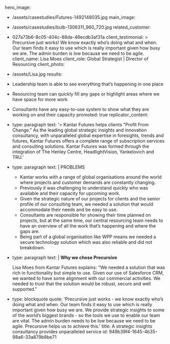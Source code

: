 hero_image:
  - /assets/casestudies/Futures-1492148035.jpg
main_image:
  - /assets/casestudies/bulb-1306311_960_720.jpg
related_customer:
  - 027a73b6-8c05-404c-88da-46ecdb3af31a
client_testimonial: >
  Precursive just works! We know exactly who’s doing what and when. Our team finds it easy to use
  which is really important given how busy we are. The admin burden is low because we need to be
  agile.
client_name: Lisa Moes
client_role: Global Strategist | Director of Resourcing
client_photo:
  - /assets/Lisa.jpg
results:
  - Leadership team is able to see everything that’s happening in one place
  - Resourcing team can quickly fill any gaps or highlight areas where we have space for more work
  - Consultants have any easy-to-use system to show what they are working on and their capacity
promoted: true
replicator_content:
  - 
    type: paragraph
    text: '> Kantar Futures helps clients "Profit From Change." As the leading global strategic insights and innovation consultancy, with unparalleled global expertise in foresights, trends and futures, Kantar Futures offers a complete range of subscription services and consulting solutions. Kantar Futures was formed through the integration of The Henley Centre, HeadlightVision, Yankelovich and TRU.'
  - 
    type: paragraph
    text: |
      PROBLEMS
      
      + Kantar works with a range of global organisations around the world where projects and customer demands are constantly changing.
      + Previously it was challenging to understand quickly who was available and their capacity for upcoming work.
      + Given the strategic nature of our projects for clients and the senior profile of our consulting team, we needed a solution that would accommodate their needs and be easy to use.
      + Consultants are responsible for showing their time planned on projects, but at the same time, our central resourcing team needs to have an overview of all the work that’s happening and where the gaps are.
      + Being part of a global organisation like WPP means we needed a secure technology solution which was also reliable and did not breakdown.
  - 
    type: paragraph
    text: |
      **Why we chose Precursive**
      
      Lisa Moes from Kantar Futures explains: "We needed a solution that was rich in functionality but simple to use. Given our use of Salesforce CRM, we wanted to have some alignment with our commercial activities. We needed to trust that the solution would be robust, secure and well supported."
  - 
    type: blockquote
    quote: 'Precursive just works - we know exactly who’s doing what and when. Our team finds it easy to use which is really important given how busy we are. We provide strategic insights to some of the world’s biggest brands - so the tools we use to enable our team are vital. The admin burden needs to be low because we need to be agile. Precursive helps us to achieve this.'
title: A strategic insights consultancy provides unparalleled service
id: 949b39f4-1645-4b35-98a6-33a879b8be71

